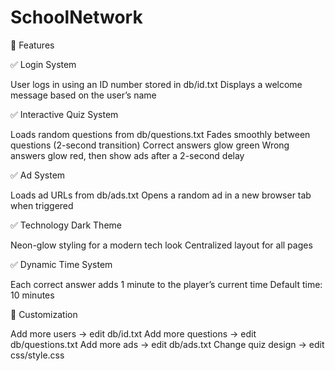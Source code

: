 # SchoolNetwork

🧠 Features

✅ Login System

User logs in using an ID number stored in db/id.txt
Displays a welcome message based on the user’s name

✅ Interactive Quiz System

Loads random questions from db/questions.txt
Fades smoothly between questions (2-second transition)
Correct answers glow green
Wrong answers glow red, then show ads after a 2-second delay

✅ Ad System

Loads ad URLs from db/ads.txt
Opens a random ad in a new browser tab when triggered

✅ Technology Dark Theme

Neon-glow styling for a modern tech look
Centralized layout for all pages

✅ Dynamic Time System

Each correct answer adds 1 minute to the player’s current time
Default time: 10 minutes


🧩 Customization

Add more users → edit db/id.txt
Add more questions → edit db/questions.txt
Add more ads → edit db/ads.txt
Change quiz design → edit css/style.css
